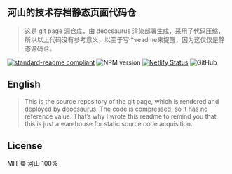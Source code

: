 ## 河山的技术存档静态页面代码仓
>这是 git page 源仓库，由 deocsaurus 渲染部署生成，采用了代码压缩，所以以上代码没有参考意义，以至于写个readme来提醒，因为这仅仅是静态源码仓。

[![standard-readme compliant](https://img.shields.io/badge/readme%20style-standard-brightgreen.svg)](https://github.com/RichardLitt/standard-readme) ![NPM version](https://badge.fury.io/js/hexo.svg) [![Netlify Status](https://api.netlify.com/api/v1/badges/77e2a74d-30e3-4788-b7f1-257d746d2361/deploy-status)](https://app.netlify.com/sites/radiant-brioche-f77a52/deploys) ![GitHub](https://img.shields.io/github/license/wrm244/wrm244.github.io)

## English
> This is the source repository of the git page, which is rendered and deployed by deocsaurus. The code is compressed, so it has no reference value. That’s why I wrote this readme to remind you that this is just a warehouse for static source code acquisition.
## License

MIT © 河山 100%
